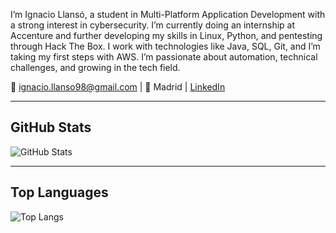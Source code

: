 I’m Ignacio Llansó, a student in Multi-Platform Application Development with a strong interest in cybersecurity. I’m currently doing an internship at Accenture and further developing my skills in Linux, Python, and pentesting through Hack The Box. I work with technologies like Java, SQL, Git, and I’m taking my first steps with AWS. I’m passionate about automation, technical challenges, and growing in the tech field.

📧 ignacio.llanso98@gmail.com | 📍 Madrid | [LinkedIn](https://www.linkedin.com/in/ignacio-llans%C3%B3-gonzalez-anleo-672a43228/)

---

## GitHub Stats

![GitHub Stats](https://github-readme-stats.vercel.app/api?username=Ignacio2398&show_icons=true&hide_title=true&count_private=true&hide=prs&theme=radical)

---

## Top Languages

![Top Langs](https://github-readme-stats.vercel.app/api/top-langs/?username=Ignacio2398&layout=compact&theme=radical)
